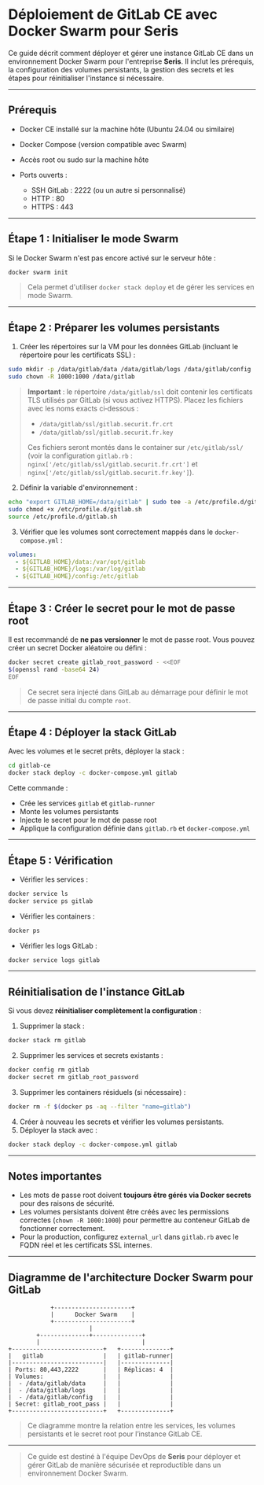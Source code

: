 # Déploiement de GitLab CE avec Docker Swarm pour Seris

Ce guide décrit comment déployer et gérer une instance GitLab CE dans un environnement Docker Swarm pour l'entreprise **Seris**. Il inclut les prérequis, la configuration des volumes persistants, la gestion des secrets et les étapes pour réinitialiser l'instance si nécessaire.

---

## Prérequis

* Docker CE installé sur la machine hôte (Ubuntu 24.04 ou similaire)
* Docker Compose (version compatible avec Swarm)
* Accès root ou sudo sur la machine hôte
* Ports ouverts :

  * SSH GitLab : 2222 (ou un autre si personnalisé)
  * HTTP : 80
  * HTTPS : 443

---

## Étape 1 : Initialiser le mode Swarm

Si le Docker Swarm n'est pas encore activé sur le serveur hôte :

```bash
docker swarm init
```

> Cela permet d'utiliser `docker stack deploy` et de gérer les services en mode Swarm.

---

## Étape 2 : Préparer les volumes persistants

1. Créer les répertoires sur la VM pour les données GitLab (incluant le répertoire pour les certificats SSL) :

```bash
sudo mkdir -p /data/gitlab/data /data/gitlab/logs /data/gitlab/config
sudo chown -R 1000:1000 /data/gitlab
```

> **Important** : le répertoire `/data/gitlab/ssl` doit contenir les certificats TLS utilisés par GitLab (si vous activez HTTPS). Placez les fichiers avec les noms exacts ci‑dessous :
>
> * `/data/gitlab/ssl/gitlab.securit.fr.crt`
> * `/data/gitlab/ssl/gitlab.securit.fr.key`
>
> Ces fichiers seront montés dans le container sur `/etc/gitlab/ssl/` (voir la configuration `gitlab.rb` : `nginx['/etc/gitlab/ssl/gitlab.securit.fr.crt']` et `nginx['/etc/gitlab/ssl/gitlab.securit.fr.key']`).

2. Définir la variable d'environnement :

```bash
echo "export GITLAB_HOME=/data/gitlab" | sudo tee -a /etc/profile.d/gitlab.sh
sudo chmod +x /etc/profile.d/gitlab.sh
source /etc/profile.d/gitlab.sh
```

3. Vérifier que les volumes sont correctement mappés dans le `docker-compose.yml` :

```yaml
volumes:
  - ${GITLAB_HOME}/data:/var/opt/gitlab
  - ${GITLAB_HOME}/logs:/var/log/gitlab
  - ${GITLAB_HOME}/config:/etc/gitlab
```

---

## Étape 3 : Créer le secret pour le mot de passe root

Il est recommandé de **ne pas versionner** le mot de passe root. Vous pouvez créer un secret Docker aléatoire ou défini :

```bash
docker secret create gitlab_root_password - <<EOF
$(openssl rand -base64 24)
EOF
```

> Ce secret sera injecté dans GitLab au démarrage pour définir le mot de passe initial du compte `root`.

---

## Étape 4 : Déployer la stack GitLab

Avec les volumes et le secret prêts, déployer la stack :

```bash
cd gitlab-ce
docker stack deploy -c docker-compose.yml gitlab
```

Cette commande :

* Crée les services `gitlab` et `gitlab-runner`
* Monte les volumes persistants
* Injecte le secret pour le mot de passe root
* Applique la configuration définie dans `gitlab.rb` et `docker-compose.yml`

---

## Étape 5 : Vérification

* Vérifier les services :

```bash
docker service ls
docker service ps gitlab
```

* Vérifier les containers :

```bash
docker ps
```

* Vérifier les logs GitLab :

```bash
docker service logs gitlab
```

---

## Réinitialisation de l'instance GitLab

Si vous devez **réinitialiser complètement la configuration** :

1. Supprimer la stack :

```bash
docker stack rm gitlab
```

2. Supprimer les services et secrets existants :

```bash
docker config rm gitlab
docker secret rm gitlab_root_password
```

3. Supprimer les containers résiduels (si nécessaire) :

```bash
docker rm -f $(docker ps -aq --filter "name=gitlab")
```

4. Créer à nouveau les secrets et vérifier les volumes persistants.
5. Déployer la stack avec :

```bash
docker stack deploy -c docker-compose.yml gitlab
```

---

## Notes importantes

* Les mots de passe root doivent **toujours être gérés via Docker secrets** pour des raisons de sécurité.
* Les volumes persistants doivent être créés avec les permissions correctes (`chown -R 1000:1000`) pour permettre au conteneur GitLab de fonctionner correctement.
* Pour la production, configurez `external_url` dans `gitlab.rb` avec le FQDN réel et les certificats SSL internes.

---

## Diagramme de l'architecture Docker Swarm pour GitLab

```
            +----------------------+
            |      Docker Swarm    |
            +----------------------+
                       |
        +--------------+--------------+
        |                             |
+--------------------------+   +--------------+
|   gitlab                 |   | gitlab-runner|
|--------------------------|   |--------------|
| Ports: 80,443,2222       |   | Réplicas: 4  |
| Volumes:                 |   |              |
|  - /data/gitlab/data     |   |              |
|  - /data/gitlab/logs     |   |              |
|  - /data/gitlab/config   |   |              |
| Secret: gitlab_root_pass |   |              |
+--------------------------+   +--------------+
```

> Ce diagramme montre la relation entre les services, les volumes persistants et le secret root pour l’instance GitLab CE.

---

> Ce guide est destiné à l'équipe DevOps de **Seris** pour déployer et gérer GitLab de manière sécurisée et reproductible dans un environnement Docker Swarm.
